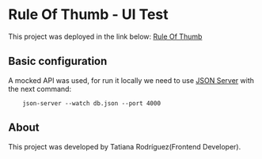 # Rule Of Thumb - UI Test
This project was deployed in the link below: 
[Rule Of Thumb](https://rule-of-thumb-ui-test.vercel.app/)

## Basic configuration
A mocked API was used, for run it locally we need to use [JSON Server](https://github.com/typicode/json-server) with the next command:

```
    json-server --watch db.json --port 4000
```

## About
This project was developed by Tatiana Rodríguez(Frontend Developer).
